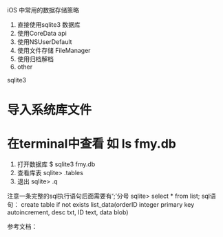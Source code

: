 
iOS 中常用的数据存储策略
1. 直接使用sqlite3  数据库
2. 使用CoreData api
3. 使用NSUserDefault
4. 使用文件存储 FileManager
5. 使用归档解档
6. other



sqlite3
# 导入系统库文件
# 在terminal中查看 如 ls  fmy.db
1. 打开数据库          $ sqlite3 fmy.db 
2. 查看库表            sqlite> .tables
3. 退出               sqlite> .q

注意一条完整的sql执行语句后面需要有‘;’分号
sqlite> select * from list;
sql语句：
create table if not exists list_data(orderID integer primary key autoincrement, desc txt, ID text, data blob)












参考文档：
<!--http://www.jianshu.com/p/b70e127497dc  《iOS开发－sqlite3使用》-->

